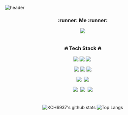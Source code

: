 ![header](https://capsule-render.vercel.app/api?type=Waving&color=timeGradient&height=300&section=header&text=Welcome&fontSize=80)

<div align="center">
<h3>:runner: Me :runner:</h3>
<p><a href="https://2on3.tistory.com/" target="_blank"><img src="https://img.shields.io/badge/Tistory-darkgray?style=flat&logo=appveyor&logoColor=white"/></a></p>

#
<h3>🔥 Tech Stack 🔥</h3>
<p><img src="https://img.shields.io/badge/JavaScript-black?style=flat&logo=JavaScript&logoColor=F7DF1E"/>&nbsp;<img src="https://img.shields.io/badge/Typescript-black?style=flat&logo=Typescript&logoColor=#00BFFF"/>&nbsp;<img src="https://img.shields.io/badge/Node.js-black?style=flat&logo=Node.js&logoColor=339933"/>&nbsp;</p>

<p><img src="https://img.shields.io/badge/Express-gray?style=flat&logo=Express&logoColor=#A8B9CC"/>&nbsp;<img src="https://img.shields.io/badge/Sequelize-gray?style=flat&logo=Sequelize&logoColor=#A8B9CC"/>&nbsp;<img src="https://img.shields.io/badge/TypeORM-gray?style=flat&logo=npm&logoColor=#A8B9CC"/></p>

<p><img src="https://img.shields.io/badge/MySQL-lightgray?style=flat&logo=MySQL&logoColor=white"/>&nbsp;&nbsp;<img src="https://img.shields.io/badge/Sqlite-lightgray?style=flat&logo=Sqlite&logoColor=lightblue"/></p>

<p><img src="https://img.shields.io/badge/Notion-white?style=flat&logo=Notion&logoColor=black"/>&nbsp;&nbsp;<img src="https://img.shields.io/badge/GitHub-white?style=flat&logo=GitHub&logoColor=black"/>&nbsp;&nbsp;<img src="https://img.shields.io/badge/Git-white?style=flat&logo=Git&logoColor=F05032"/></p>

#
![KCH6937's github stats](https://github-readme-stats.vercel.app/api?username=KCH6937&show_icons=true&theme=cobalt)
![Top Langs](https://github-readme-stats.vercel.app/api/top-langs/?username=KCH6937&layout=compact&theme=tokyonight)

</div>

